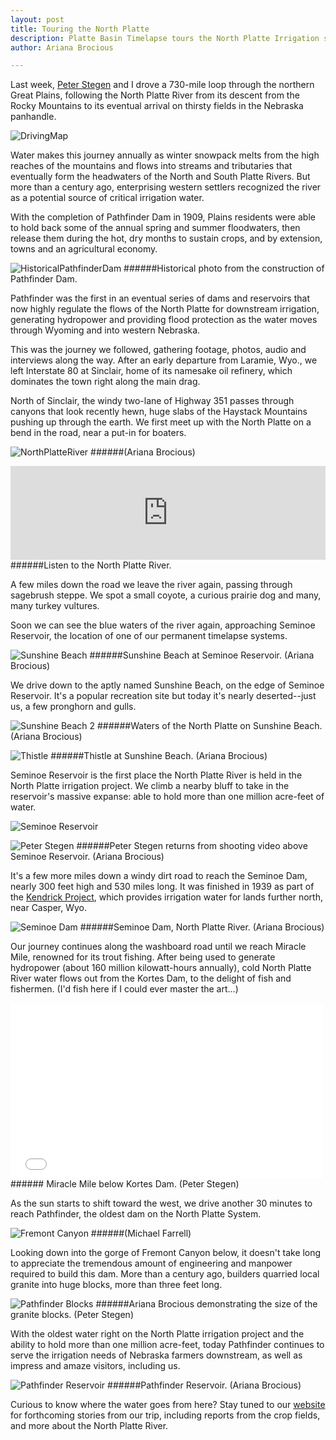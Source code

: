 ```yaml
---
layout: post
title: Touring the North Platte
description: Platte Basin Timelapse tours the North Platte Irrigation system (including Pathfinder Dam) with cameras in hand, to learn how water is managed between the mountains and the crop fields.
author: Ariana Brocious

---
```


Last week, [Peter Stegen](http://www.plattebasintimelapse.com/blog/team/) and I drove a 730-mile loop through the northern Great Plains, following the North Platte River from its descent from the Rocky Mountains to its eventual arrival on thirsty fields in the Nebraska panhandle.

![DrivingMap](http://www.plattebasintimelapse.com/blog/images/pbt-blog-uploads/north-platte-tour/DrivingMap.jpg "DrivingMap")

Water makes this journey annually as winter snowpack melts from the high reaches of the mountains and flows into streams and tributaries that eventually form the headwaters of the North and South Platte Rivers. But more than a century ago, enterprising western settlers recognized the river as a potential source of critical irrigation water. 

With the completion of Pathfinder Dam in 1909, Plains residents were able to hold back some of the annual spring and summer floodwaters, then release them  during the hot, dry  months to sustain crops, and by extension, towns and an agricultural economy.

![HistoricalPathfinderDam](http://www.plattebasintimelapse.com/blog/images/pbt-blog-uploads/north-platte-tour/7-small_pathfdam22.jpg "HistoricalPathfinderDam")
######Historical photo from the construction of Pathfinder Dam. 

Pathfinder was the first in an eventual series of dams and reservoirs that now highly regulate the flows of the North Platte for downstream irrigation, generating hydropower and providing flood protection as the water moves through Wyoming and into  western Nebraska. 

This was the journey we followed, gathering footage, photos, audio and interviews along the way. After an early departure from Laramie, Wyo., we left Interstate 80 at Sinclair, home of its namesake oil refinery, which dominates the town right along the main drag. 

North of Sinclair, the windy two-lane of Highway 351 passes through canyons that look recently hewn, huge slabs of the Haystack Mountains pushing up through the earth. We first meet up with the North Platte on a bend in the road, near a put-in for boaters.

![NorthPlatteRiver](http://www.plattebasintimelapse.com/blog/images/pbt-blog-uploads/north-platte-tour/NorthPlatteRiver1.jpg "NorthPlatteRiver")
######(Ariana Brocious)     

<iframe width="100%" scrolling="no" frameborder="no" src="https://w.soundcloud.com/player/?url=https%3A//api.soundcloud.com/tracks/161809826%3Fsecret_token%3Ds-ThT1h&amp;auto_play=false&amp;hide_related=false&amp;show_comments=true&amp;show_user=true&amp;show_reposts=false&amp;visual=true"></iframe>
######Listen to the North Platte River.

A few miles down the road we leave the river again, passing through sagebrush steppe. We spot a small coyote, a curious prairie dog and many, many turkey vultures. 

Soon we can see the blue waters of the river again, approaching Seminoe Reservoir, the location of one of our permanent timelapse systems.

![Sunshine Beach](http://www.plattebasintimelapse.com/blog/images/pbt-blog-uploads/north-platte-tour/SunshineBeach1.jpg "Sunshine Beach")
######Sunshine Beach at Seminoe Reservoir. (Ariana Brocious)     

We drive down to the aptly named Sunshine Beach, on the edge of Seminoe Reservoir. It's a popular recreation site but today it's nearly deserted--just us, a few pronghorn and gulls.

![Sunshine Beach 2](http://www.plattebasintimelapse.com/blog/images/pbt-blog-uploads/north-platte-tour/SunshineBeach2.jpg "Sunshine Beach 2")
######Waters of the North Platte on Sunshine Beach. (Ariana Brocious)     

![Thistle](http://www.plattebasintimelapse.com/blog/images/pbt-blog-uploads/north-platte-tour/Thistle_sunshinebeach.jpg "Thistle")
######Thistle at Sunshine Beach. (Ariana Brocious)     

Seminoe Reservoir is the first place the North Platte River is held in the North Platte irrigation project. We climb a nearby bluff to take in the reservoir's massive expanse: able to hold more than one million acre-feet of water.

![Seminoe Reservoir](http://www.plattebasintimelapse.com/blog/images/pbt-blog-uploads/north-platte-tour/SeminoeAbove.jpg "Seminoe Reservoir")

![Peter Stegen](http://www.plattebasintimelapse.com/blog/images/pbt-blog-uploads/north-platte-tour/PeterStegen_semimoe.jpg "Peter Stegen")
######Peter Stegen returns from shooting video above Seminoe Reservoir. (Ariana Brocious) 

It's a few more miles down a windy dirt road to reach the Seminoe Dam, nearly 300 feet high and 530 miles long. It was finished in 1939 as part of the [Kendrick Project](http://www.usbr.gov/projects/Project.jsp?proj_Name=Kendrick%20Project), which provides irrigation water for lands further north, near Casper, Wyo. 

![Seminoe Dam](http://www.plattebasintimelapse.com/blog/images/pbt-blog-uploads/north-platte-tour/SeminoeDam.jpg "Seminoe Dam")
######Seminoe Dam, North Platte River. (Ariana Brocious)    

Our journey continues along the washboard road until we reach Miracle Mile, renowned for its trout fishing. After being used to generate hydropower (about 160 million kilowatt-hours annually), cold North Platte River water flows out from the Kortes Dam, to the delight of fish and fishermen. (I'd fish here if I could ever master the art...)

<div class="video-wrapper">
    <iframe src="//player.vimeo.com/video/102650880?title=0&amp;byline=0&amp;portrait=0" width="500" height="281" frameborder="0" webkitallowfullscreen mozallowfullscreen allowfullscreen></iframe>
</div> 
###### Miracle Mile below Kortes Dam. (Peter Stegen)

As the sun starts to shift toward the west, we drive another 30 minutes to reach Pathfinder, the oldest dam on the North Platte System.

![Fremont Canyon](http://www.plattebasintimelapse.com/blog/images/pbt-blog-uploads/north-platte-tour/FremontCanyon_20130528_Farrell_343_2.jpg "Fremont Canyon") 
######(Michael Farrell)   

Looking down into the gorge of Fremont Canyon below, it doesn't take long to appreciate the tremendous amount of engineering and manpower required to build this dam. More than a century ago, builders quarried local granite into huge blocks, more than three feet long.

![Pathfinder Blocks](http://www.plattebasintimelapse.com/blog/images/pbt-blog-uploads/north-platte-tour/AB_pathfinder.jpg "Pathfinder Blocks") 
######Ariana Brocious demonstrating the size of the granite blocks. (Peter Stegen)   
 
With the oldest water right on the North Platte irrigation project and the ability to hold more than one million acre-feet, today Pathfinder continues to serve the irrigation needs of Nebraska farmers downstream, as well as impress and amaze visitors, including us. 

![Pathfinder Reservoir](http://www.plattebasintimelapse.com/blog/images/pbt-blog-uploads/north-platte-tour/PathfinderReservoir.jpg "Pathfinder Reservoir")
######Pathfinder Reservoir. (Ariana Brocious)  

Curious to know where the water goes from here? Stay tuned to our [website](http://www.plattebasintimelapse.com/) for forthcoming stories from our trip, including reports from the crop fields, and more about the North Platte River. 